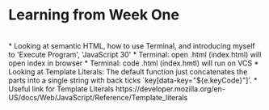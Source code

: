 <h1>Learning from Week One</h1> 
<br>
* Looking at semantic HTML, how to use Terminal, and introducing myself to 'Execute Program', 'JavaScript 30'
* Terminal: open .html (index.html) will open index in browser 
* Terminal: code .html (index.hmtl) will run on VCS
* Looking at Template Literals: The default function just concatenates the parts into a single string with back ticks `key[data-key="${e.keyCode}"]'. 
* Useful link for Template Literals https://developer.mozilla.org/en-US/docs/Web/JavaScript/Reference/Template_literals

